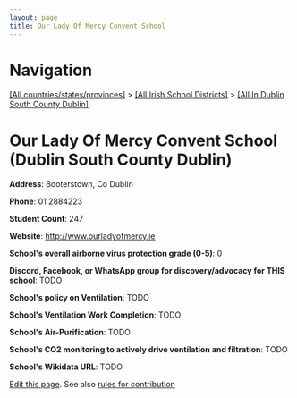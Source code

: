```yaml
---
layout: page
title: Our Lady Of Mercy Convent School
---
```

# Navigation

[[All countries/states/provinces]](../../..) > [[All Irish School Districts]](../..) > [[All In Dublin South County Dublin]](..)

# Our Lady Of Mercy Convent School (Dublin South County Dublin)

**Address**: Booterstown, Co Dublin

**Phone**: 01 2884223

**Student Count**: 247

**Website**: <http://www.ourladyofmercy.ie>

**School's overall airborne virus protection grade (0-5)**: 0

**Discord, Facebook, or WhatsApp group for discovery/advocacy for THIS school**: TODO

**School's policy on Ventilation**: TODO

**School's Ventilation Work Completion**: TODO

**School's Air-Purification**: TODO

**School's CO2 monitoring to actively drive ventilation and filtration**: TODO

**School's Wikidata URL**: TODO


[Edit this page](https://github.com/ventilate-schools/Ireland/edit/main/./Dublin_South_County_Dublin/Our_Lady_Of_Mercy_Convent_School.md). See also [rules for contribution](../../../contribution-rules/)